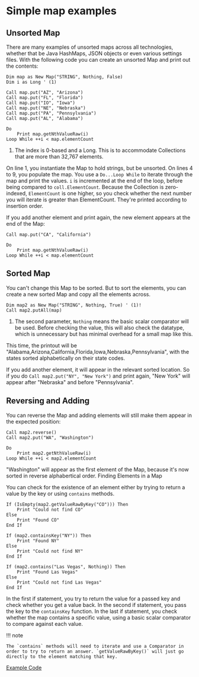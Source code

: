 # Simple map examples

## Unsorted Map

There are many examples of unsorted maps across all technologies, whether that be Java HashMaps, JSON objects or even various settings files. With the following code you can create an unsorted Map and print out the contents:

```vbscript linenums="1"
Dim map as New Map("STRING", Nothing, False)
Dim i as Long ' (1)

Call map.put("AZ", "Arizona")
Call map.put("FL", "Florida")
Call map.put("IO", "Iowa")
Call map.put("NE", "Nebraska")
Call map.put("PA", "Pennsylvania")
Call map.put("AL", "Alabama")

Do
    Print map.getNthValueRaw(i)
Loop While ++i < map.elementCount
```

1. The index is 0-based and a Long. This is to accommodate Collections that are more than 32,767 elements.

On line 1, you instantiate the Map to hold strings, but be unsorted. On lines 4 to 9, you populate the map. You use a `Do...Loop While` to iterate through the map and print the values. `i` is incremented at the end of the loop, before being compared to `coll.ElementCount`. Because the Collection is zero-indexed, `ElementCount` is one higher, so you check whether the next number you will iterate is greater than ElementCount. They're printed according to insertion order.

If you add another element and print again, the new element appears at the end of the Map:

```vbscript
Call map.put("CA", "California")

Do
    Print map.getNthValueRaw(i)
Loop While ++i < map.elementCount
```

## Sorted Map

You can't change this Map to be sorted. But to sort the elements, you can create a new sorted Map and copy all the elements across.

```vbscript
Dim map2 as New Map("STRING", Nothing, True) ' (1)!
Call map2.putAll(map)
```

1. The second parameter, `Nothing` means the basic scalar comparator will be used. Before checking the value, this will also check the datatype, which is unnecessary but has minimal overhead for a small map like this.

This time, the printout will be "Alabama,Arizona,California,Florida,Iowa,Nebraska,Pennsylvania", with the states sorted alphabetically on their state codes.

If you add another element, it will appear in the relevant sorted location. So if you do `Call map2.put("NY", "New York")` and print again, "New York" will appear after "Nebraska" and before "Pennsylvania".

## Reversing and Adding

You can reverse the Map and adding elements will still make them appear in the expected position:

```vbscript
Call map2.reverse()
Call map2.put("WA", "Washington")

Do
    Print map2.getNthValueRaw(i)
Loop While ++i < map2.elementCount
```

"Washington" will appear as the first element of the Map, because it's now sorted in reverse alphabertical order.
 Finding Elements in a Map

You can check for the existence of an element either by trying to return a value by the key or using `contains` methods.

```vbscript
If (IsEmpty(map2.getValueRawByKey("CO"))) Then
    Print "Could not find CO"
Else
    Print "Found CO"
End If

If (map2.containsKey("NY")) Then
    Print "Found NY"
Else
    Print "Could not find NY"
End If

If (map2.contains("Las Vegas", Nothing)) Then
    Print "Found Las Vegas"
Else
    Print "Could not find Las Vegas"
End If
```

In the first if statement, you try to return the value for a passed key and check whether you get a value back. In the second if statement, you pass the key to the `containsKey` function. In the last if statement, you check whether the map contains a specific value, using a basic scalar comparator to compare against each value.

!!! note

    The `contains` methods will need to iterate and use a Comparator in order to try to return an answer. `getValueRawByKey()` will just go directly to the element matching that key.

<a href="../example_code/basic-map.txt" target="_new">Example Code</a>

